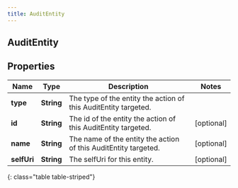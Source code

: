 ```yaml
---
title: AuditEntity
---
```

## AuditEntity


## Properties

| Name | Type | Description | Notes |
| ------------ | ------------- | ------------- | ------------- |
| **type** | **String** | The type of the entity the action of this AuditEntity targeted. |  |
| **id** | **String** | The id of the entity the action of this AuditEntity targeted. |  [optional] |
| **name** | **String** | The name of the entity the action of this AuditEntity targeted. |  [optional] |
| **selfUri** | **String** | The selfUri for this entity. |  [optional] |
{: class="table table-striped"}



